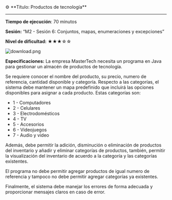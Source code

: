 <aside>
⚙ **Título: Productos de tecnología**

---

**Tiempo de ejecución**: 70 minutos

**Sesión:** “M2 - Sesión 6:   Conjuntos, mapas, enumeraciones y excepciones”

**Nivel de dificultad:** ★★★☆☆

![download.png](https://prod-files-secure.s3.us-west-2.amazonaws.com/03aeed31-03e2-46c3-8299-4087fcd648e4/5913be56-e42d-4743-94c6-e94f84f4241a/download.png)

**Especificaciones:** La empresa  MasterTech necesita un programa en Java para gestionar un almacén de productos de tecnología.

Se requiere conocer el nombre del producto, su precio, numero de referencia, cantidad disponible y categoría.  Respecto a las categorías, el sistema debe mantener un mapa predefinido que incluirá las opciones disponibles para asignar a cada producto. Estas categorías son:

- 1 - Computadores
- 2 - Celulares
- 3 - Electrodomésticos
- 4 - TV
- 5 - Accesorios
- 6 - Videojuegos
- 7 - Audio y video

Además, debe permitir la adición, disminución o eliminación de productos del inventario y añadir y eliminar categorías de productos, también, permitir la visualización del inventario de acuerdo a la categoría y las categorías existentes.

El programa no debe permitir agregar productos de igual numero de referencia y  tampoco no debe permitir agregar categorías ya existentes.

Finalmente, el sistema debe manejar los errores de forma adecuada y proporcionar mensajes claros en caso de error.

</aside>
